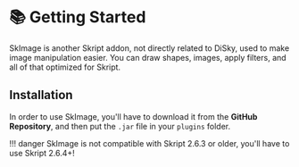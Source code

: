 # 📚 Getting Started

SkImage is another Skript addon, not directly related to DiSky, used to make image manipulation easier. You can draw shapes, images, apply filters, and all of that optimized for Skript.

## Installation

In order to use SkImage, you'll have to download it from the **GitHub Repository**, and then put the `.jar` file in your `plugins` folder.

!!! danger
    SkImage is not compatible with Skript 2.6.3 or older, you'll have to use Skript 2.6.4+!